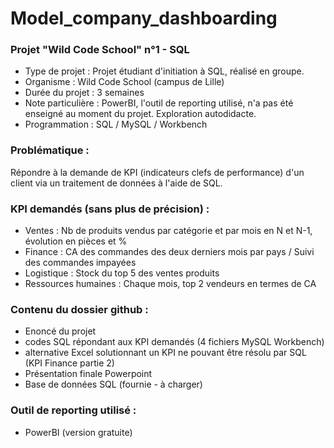 # Model_company_dashboarding
### Projet "Wild Code School" n°1 - SQL

* Type de projet :  Projet étudiant d'initiation à SQL, réalisé en groupe.
* Organisme :       Wild Code School (campus de Lille)
* Durée du projet : 3 semaines
* Note particulière : PowerBI, l'outil de reporting utilisé, n'a pas été enseigné au moment du projet. Exploration autodidacte.
* Programmation : SQL / MySQL / Workbench


### Problématique : 
Répondre à la demande de KPI (indicateurs clefs de performance) d'un client via un traitement de données à l'aide de SQL.


### KPI demandés (sans plus de précision) : 
* Ventes : Nb de produits vendus par catégorie et par mois en N et N-1, évolution en pièces et %
* Finance : CA des commandes des deux derniers mois par pays / Suivi des commandes impayées
* Logistique : Stock du top 5 des ventes produits
* Ressources humaines : Chaque mois, top 2 vendeurs en termes de CA


### Contenu du dossier github :
* Enoncé du projet
* codes SQL répondant aux KPI demandés (4 fichiers MySQL Workbench)
* alternative Excel solutionnant un KPI ne pouvant être résolu par SQL (KPI Finance partie 2)
* Présentation finale Powerpoint 
* Base de données SQL (fournie - à charger)

### Outil de reporting utilisé :
* PowerBI (version gratuite)
